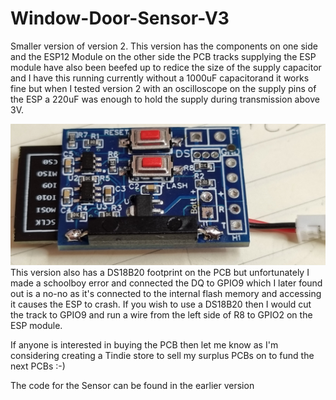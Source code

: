 # Window-Door-Sensor-V3
Smaller version of version 2.
This version has the components on one side and the ESP12 Module on the other side the PCB tracks supplying the
ESP module have also been beefed up to redice the size  of the supply capacitor and I have this  running currently
without a 1000uF capacitorand it works fine but when I tested version 2 with an oscilloscope on the supply pins of
the ESP a 220uF was enough to hold the  supply during transmission above 3V.

![Version 2](https://github.com/gadjet/Window-Door-Sensor-V3/blob/main/2022-01-18%2014.27.27.jpg)
This version also has a DS18B20 footprint on the PCB but unfortunately I made a schoolboy error and connected the DQ
to GPIO9 which I later found out is a no-no as it's connected to the internal flash memory and accessing it causes
the ESP to crash.  If you wish to use a DS18B20 then I would cut the track to GPIO9 and run a wire from the left side
of R8 to GPIO2 on the ESP module.

If anyone is interested in buying the PCB then let  me know as I'm considering creating a Tindie store to sell
my surplus PCBs on to fund the next PCBs :-)

The code for the Sensor can be found in the earlier version
